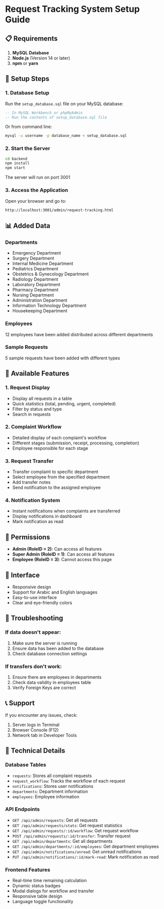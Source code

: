 # Request Tracking System Setup Guide

## 📋 Requirements

1. **MySQL Database**
2. **Node.js** (Version 14 or later)
3. **npm** or **yarn**

## 🚀 Setup Steps

### 1. Database Setup

Run the `setup_database.sql` file on your MySQL database:

```sql
-- In MySQL Workbench or phpMyAdmin
-- Run the contents of setup_database.sql file
```

Or from command line:

```bash
mysql -u username -p database_name < setup_database.sql
```

### 2. Start the Server

```bash
cd backend
npm install
npm start
```

The server will run on port 3001

### 3. Access the Application

Open your browser and go to:
```
http://localhost:3001/admin/request-tracking.html
```

## 📊 Added Data

### Departments
- Emergency Department
- Surgery Department
- Internal Medicine Department
- Pediatrics Department
- Obstetrics & Gynecology Department
- Radiology Department
- Laboratory Department
- Pharmacy Department
- Nursing Department
- Administration Department
- Information Technology Department
- Housekeeping Department

### Employees
12 employees have been added distributed across different departments

### Sample Requests
5 sample requests have been added with different types

## 🔧 Available Features

### 1. Request Display
- Display all requests in a table
- Quick statistics (total, pending, urgent, completed)
- Filter by status and type
- Search in requests

### 2. Complaint Workflow
- Detailed display of each complaint's workflow
- Different stages (submission, receipt, processing, completion)
- Employee responsible for each stage

### 3. Request Transfer
- Transfer complaint to specific department
- Select employee from the specified department
- Add transfer notes
- Send notification to the assigned employee

### 4. Notification System
- Instant notifications when complaints are transferred
- Display notifications in dashboard
- Mark notification as read

## 🔐 Permissions

- **Admin (RoleID = 2)**: Can access all features
- **Super Admin (RoleID = 1)**: Can access all features
- **Employee (RoleID = 3)**: Cannot access this page

## 📱 Interface

- Responsive design
- Support for Arabic and English languages
- Easy-to-use interface
- Clear and eye-friendly colors

## 🐛 Troubleshooting

### If data doesn't appear:
1. Make sure the server is running
2. Ensure data has been added to the database
3. Check database connection settings

### If transfers don't work:
1. Ensure there are employees in departments
2. Check data validity in employees table
3. Verify Foreign Keys are correct

## 📞 Support

If you encounter any issues, check:
1. Server logs in Terminal
2. Browser Console (F12)
3. Network tab in Developer Tools

## 🔧 Technical Details

### Database Tables
- `requests`: Stores all complaint requests
- `request_workflow`: Tracks the workflow of each request
- `notifications`: Stores user notifications
- `departments`: Department information
- `employees`: Employee information

### API Endpoints
- `GET /api/admin/requests`: Get all requests
- `GET /api/admin/requests/stats`: Get request statistics
- `GET /api/admin/requests/:id/workflow`: Get request workflow
- `POST /api/admin/requests/:id/transfer`: Transfer request
- `GET /api/admin/departments`: Get all departments
- `GET /api/admin/departments/:id/employees`: Get department employees
- `GET /api/admin/notifications/unread`: Get unread notifications
- `PUT /api/admin/notifications/:id/mark-read`: Mark notification as read

### Frontend Features
- Real-time time remaining calculation
- Dynamic status badges
- Modal dialogs for workflow and transfer
- Responsive table design
- Language toggle functionality
